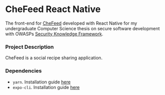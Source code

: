 # CheFeed React Native

The front-end for [CheFeed](https://github.com/tuffgniuz/chefeed-api) developed with React Native for my undergraduate Computer Science thesis on secure software development with OWASPs [Security Knowledge Framework](https://securityknowledgeframework.org).

### Project Description
CheFeed is a social recipe sharing application.

### Dependencies

- `yarn`. Installation guide [here]()
- `expo-cli`. Installation guide [here]()



